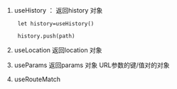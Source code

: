 1. useHistory ： 返回history 对象
   
        let history=useHistory()

        history.push(path)

2. useLocation 返回location 对象
3. useParams 返回params 对象 URL参数的键/值对的对象
4. useRouteMatch